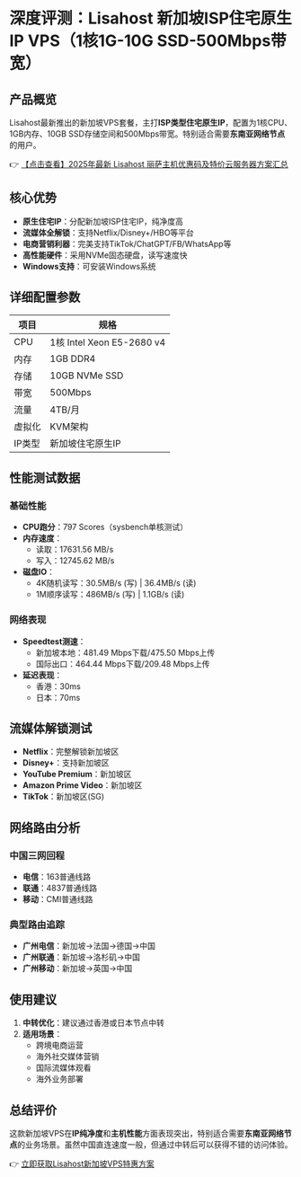 # 深度评测：Lisahost 新加坡ISP住宅原生IP VPS（1核1G-10G SSD-500Mbps带宽）

## 产品概览
Lisahost最新推出的新加坡VPS套餐，主打**ISP类型住宅原生IP**，配置为1核CPU、1GB内存、10GB SSD存储空间和500Mbps带宽。特别适合需要**东南亚网络节点**的用户。

👉 [【点击查看】2025年最新 Lisahost 丽萨主机优惠码及特价云服务器方案汇总](https://bit.ly/lisazhuji)

## 核心优势
- **原生住宅IP**：分配新加坡ISP住宅IP，纯净度高
- **流媒体全解锁**：支持Netflix/Disney+/HBO等平台
- **电商营销利器**：完美支持TikTok/ChatGPT/FB/WhatsApp等
- **高性能硬件**：采用NVMe固态硬盘，读写速度快
- **Windows支持**：可安装Windows系统

## 详细配置参数
| 项目 | 规格 |
|------|------|
| CPU | 1核 Intel Xeon E5-2680 v4 |
| 内存 | 1GB DDR4 |
| 存储 | 10GB NVMe SSD |
| 带宽 | 500Mbps |
| 流量 | 4TB/月 |
| 虚拟化 | KVM架构 |
| IP类型 | 新加坡住宅原生IP |

## 性能测试数据
### 基础性能
- **CPU跑分**：797 Scores（sysbench单核测试）
- **内存速度**：
  - 读取：17631.56 MB/s
  - 写入：12745.62 MB/s
- **磁盘IO**：
  - 4K随机读写：30.5MB/s (写) | 36.4MB/s (读)
  - 1M顺序读写：486MB/s (写) | 1.1GB/s (读)

### 网络表现
- **Speedtest测速**：
  - 新加坡本地：481.49 Mbps下载/475.50 Mbps上传
  - 国际出口：464.44 Mbps下载/209.48 Mbps上传
- **延迟表现**：
  - 香港：30ms
  - 日本：70ms

## 流媒体解锁测试
- **Netflix**：完整解锁新加坡区
- **Disney+**：支持新加坡区
- **YouTube Premium**：新加坡区
- **Amazon Prime Video**：新加坡区
- **TikTok**：新加坡区(SG)

## 网络路由分析
### 中国三网回程
- **电信**：163普通线路
- **联通**：4837普通线路
- **移动**：CMI普通线路

### 典型路由追踪
- **广州电信**：新加坡→法国→德国→中国
- **广州联通**：新加坡→洛杉矶→中国
- **广州移动**：新加坡→英国→中国

## 使用建议
1. **中转优化**：建议通过香港或日本节点中转
2. **适用场景**：
   - 跨境电商运营
   - 海外社交媒体营销
   - 国际流媒体观看
   - 海外业务部署

## 总结评价
这款新加坡VPS在**IP纯净度**和**主机性能**方面表现突出，特别适合需要**东南亚网络节点**的业务场景。虽然中国直连速度一般，但通过中转后可以获得不错的访问体验。

👉 [立即获取Lisahost新加坡VPS特惠方案](https://bit.ly/lisazhuji)